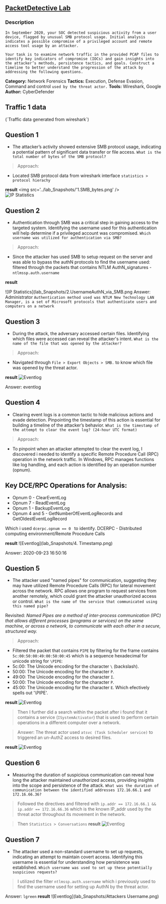 ## [PacketDetective Lab](https://cyberdefenders.org/blueteam-ctf-challenges/packetdetective/)

### Description

`In September 2020, your SOC detected suspicious activity from a user device, flagged by unusual SMB protocol usage. Initial analysis indicates a possible compromise of a privileged account and remote access tool usage by an attacker.`

`Your task is to examine network traffic in the provided PCAP files to identify key indicators of compromise (IOCs) and gain insights into the attacker’s methods, persistence tactics, and goals. Construct a timeline to better understand the progression of the attack by addressing the following questions.`

**Category:** Network Forensics 
**Tactics:** Execution, Defense Evasion, Command and control `used by the threat actor.`
**Tools:** Wireshark, Google  
**Author:** CyberDefender  


<h2> Traffic 1 data </h2> 
(`Traffic data generated from wireshark`)

## Question 1
 - The attacker’s activity showed extensive SMB protocol usage, indicating a potential pattern of significant data transfer or file access. 
``What is the total number of bytes of the SMB protocol?``
 
> Approach:
 - Located SMB protocol data from wireshark interface `statistics > protocol hierachy`
 
 **result**
 <img src='../lab_Snapshots/'1.SMB_bytes.png' />  
 ![IP Statistics](lab_Snapshots/1.SMB_bytes.png) 
 
 
## Question 2
 - Authentication through SMB was a critical step in gaining access to the targeted system. Identifying the username used for this authentication will help determine if a privileged account was compromised. 
 ``Which username was utilized for authentication via SMB?``
 
> Approach:
 - Since the attacker has used SMB to setup request on the server and was able to bypass the authN protocols to find the username used: filtered through the packets that contains NTLM AuthN_signatures - `ntlmssp.auth.username`
 
 **result** 

 ![IP Statistics](lab_Snapshots/2.UsernameAuthN_via_SMB.png 
 Answer: Administrator
`Authentication method used was NTLM New Technology LAN Manager, is a set of Microsoft protocols that authenticate users and computers on a network`

## Question 3
 - During the attack, the adversary accessed certain files. Identifying which files were accessed can reveal the attacker's intent. 
 ``What is the name of the file that was opened by the attacker?``
 
> Approach:
 - Navigated through `File > Export Objects > SMB.` to know which file was opened by the threat actor.
 
 **result** 
  ![Eventlog](lab_Snapshots/3.File_accessedby_threatactor.png) 
 
 Answer: eventlog

## Question 4
 - Clearing event logs is a common tactic to hide malicious actions and evade detection. Pinpointing the timestamp of this action is essential for building a timeline of the attacker’s behavior. 
 ``What is the timestamp of the attempt to clear the event log? (24-hour UTC format) ``
 
> Approach:
 - To pinpoint when an attacker attempted to clear the event log, I discovered i needed to identify a specific Remote Procedure Call (RPC) operation in the network traffic. In Windows, RPC manages functions like log handling, and each action is identified by an operation number (opnum).
 
## Key DCE/RPC Operations for Analysis:
 - Opnum 0 - ClearEventLog
 - Opnum 7 - ReadEventLog 
 - Opnum 1 - BackupEventLog
 - Opnum 4 and 5 - GetNumberOfEventLogRecords and GetOldestEventLogRecord
 
Which i used `dcerpc.opnum == 0 ` to identify.
DCERPC - Distributed computing environment/Remote Procedure Calls
 
 **result** 
  ![Eventlog](lab_Snapshots/4. Timestamp.png) 
 
 Answer: 2020-09-23 16:50:16
 
## Question 5
 - The attacker used "named pipes" for communication, suggesting they may have utilized Remote Procedure Calls (RPC) for lateral movement across the network. RPC allows one program to request services from another remotely, which could grant the attacker unauthorized access or control. 
 ``What is the name of the service that communicated using this named pipe?``

Revisited: _Named Pipes are a method of inter-process communication (IPC) that allows different processes (programs or services) on the same machine, or across a network, to communicate with each other in a secure, structured way._
 
> Approach:
 - Filtered the packet that contains `PIPE` by filtering for the frame contains `5c:00:50:00:49:00:50:00:45` which is a sequence hexadecimal for unicode string for `\PIPE`:
 - 5c:00: The Unicode encoding for the character `\` (backslash).
 - 50:00: The Unicode encoding for the character `P`.
 - 49:00: The Unicode encoding for the character `I`.
 - 50:00: The Unicode encoding for the character `P`.
 - 45:00: The Unicode encoding for the character `E`.
 Which efectively spells out '\PIPE'.
 
 **result** 
  ![Eventlog](lab_Snapshots/5_PIPE.png) 
  
> Then I further did a search within the packet after i found that it contains a service (`ISystemActivator`) that is used to perform certain operations in a different computer over a network.
 
> Answer: The threat actor used `atsvc (Task Scheduler service)` to triggered an un-AuthZ access to desired files.

**result** 
  ![Eventlog](lab_Snapshots/5_PIPEService.png) 
  
  
## Question 6
 - Measuring the duration of suspicious communication can reveal how long the attacker maintained unauthorized access, providing insights into the scope and persistence of the attack. 
 `What was the duration of communication between the identified addresses 172.16.66.1 and 172.16.66.36?`

> Followed the directives and filtered with `ip.addr == 172.16.66.1 && ip.addr == 172.16.66.36` which is the known IP_addr used by the threat actor throughout its movement in the network.

> Then `Statistics > Conversations`
**result** 
  ![Eventlog](lab_Snapshots/Duration.png) 
 
## Question 7
 - The attacker used a non-standard username to set up requests, indicating an attempt to maintain covert access. Identifying this username is essential for understanding how persistence was established. 
 `Which username was used to set up these potentially suspicious requests?`
 
> I utilized the filter `ntlmssp.auth.username` which i previously used to find the username used for setting up AuthN by the threat actor.
 
 Answer: `lgreen`
**result** 
 ![Eventlog](lab_Snapshots/Attackers Username.png) 
  

